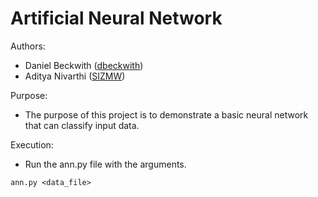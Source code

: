 Artificial Neural Network
===================

Authors:
* Daniel Beckwith ([dbeckwith](http://github.com/dbeckwith))
* Aditya Nivarthi ([SIZMW](http://github.com/sizmw))

Purpose:
* The purpose of this project is to demonstrate a basic neural network that can classify input data.

Execution:
* Run the ann.py file with the arguments.
```
ann.py <data_file>
```
